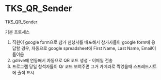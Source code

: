 # TKS_QR_Sender
TKS_QR_Sender

기본 프로세스
1. 직원이 google form으로 참가 신청서를 배포해서 참가자들이 google form에 응답할 경우, 자동으로 google spreadsheet에 First Name, Last Name, Email이 들어옴
2. gdrive에 연동해서 자동으로 QR 코드 생성 - 이메일 전송
3. 프로그램 당일 참석자들이 Qr 코드 보여주면 그거 카메라로 찍었을때 스프레드시트에 출석 표시
